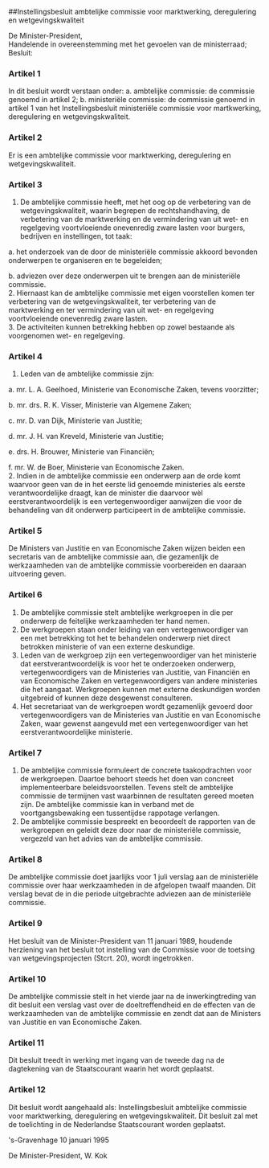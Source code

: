 <meta http-equiv='Content-Type' content='text/html; charset=utf-8' />

##Instellingsbesluit ambtelijke commissie voor marktwerking, deregulering en wetgevingskwaliteit

De Minister-President,  
Handelende in overeenstemming met het gevoelen van de ministerraad;
Besluit:     

### Artikel  1  

In dit besluit wordt verstaan onder:   a. ambtelijke commissie:   de commissie genoemd in artikel 2;    b. ministeriële commissie:   de commissie genoemd in artikel 1 van het Instellingsbesluit ministeriële commissie voor martkwerking, deregulering en wetgevingskwaliteit.     

### Artikel  2  

Er is een ambtelijke commissie voor marktwerking, deregulering en wetgevingskwaliteit.  

### Artikel  3  

1.  De ambtelijke commissie heeft, met het oog op de verbetering van de wetgevingskwaliteit, waarin begrepen de rechtshandhaving, de verbetering van de marktwerking en de vermindering van uit wet- en regelgeving voortvloeiende onevenredig zware lasten voor burgers, bedrijven en instellingen, tot taak: 

a.  het onderzoek van de door de ministeriële commissie akkoord bevonden onderwerpen te organiseren en te begeleiden;  

b.  adviezen over deze onderwerpen uit te brengen aan de ministeriële commissie.     
2.  Hiernaast kan de ambtelijke commissie met eigen voorstellen komen ter verbetering van de wetgevingskwaliteit, ter verbetering van de marktwerking en ter vermindering van uit wet- en regelgeving voortvloeiende onevenredig zware lasten.   
3.  De activiteiten kunnen betrekking hebben op zowel bestaande als voorgenomen wet- en regelgeving.   

### Artikel  4  

1.  Leden van de ambtelijke commissie zijn: 

a.  mr. L. A. Geelhoed, Ministerie van Economische Zaken, tevens voorzitter;  

b.  mr. drs. R. K. Visser, Ministerie van Algemene Zaken;  

c.  mr. D. van Dijk, Ministerie van Justitie;  

d.  mr. J. H. van Kreveld, Ministerie van Justitie;  

e.  drs. H. Brouwer, Ministerie van Financiën;  

f.  mr. W. de Boer, Ministerie van Economische Zaken.     
2.  Indien in de ambtelijke commissie een onderwerp aan de orde komt waarvoor geen van de in het eerste lid genoemde ministeries als eerste verantwoordelijke draagt, kan de minister die daarvoor wèl eerstverantwoordelijk is een vertegenwoordiger aanwijzen die voor de behandeling van dit onderwerp participeert in de ambtelijke commissie.   

### Artikel  5  

De Ministers van Justitie en van Economische Zaken wijzen beiden een secretaris van de ambtelijke commissie aan, die gezamenlijk de werkzaamheden van de ambtelijke commissie voorbereiden en daaraan uitvoering geven.  

### Artikel  6  

1.  De ambtelijke commissie stelt ambtelijke werkgroepen in die per onderwerp de feitelijke werkzaamheden ter hand nemen.   
2.  De werkgroepen staan onder leiding van een vertegenwoordiger van een met betrekking tot het te behandelen onderwerp niet direct betrokken ministerie of van een externe deskundige.   
3.  Leden van de werkgroep zijn een vertegenwoordiger van het ministerie dat eerstverantwoordelijk is voor het te onderzoeken onderwerp, vertegenwoordigers van de Ministeries van Justitie, van Financiën en van Economische Zaken en vertegenwoordigers van andere ministeries die het aangaat. Werkgroepen kunnen met externe deskundigen worden uitgebreid of kunnen deze desgewenst consulteren.   
4.  Het secretariaat van de werkgroepen wordt gezamenlijk gevoerd door vertegenwoordigers van de Ministeries van Justitie en van Economische Zaken, waar gewenst aangevuld met een vertegenwoordiger van het eerstverantwoordelijke ministerie.   

### Artikel  7  

1.  De ambtelijke commissie formuleert de concrete taakopdrachten voor de werkgroepen. Daartoe behoort steeds het doen van concreet implementeerbare beleidsvoorstellen. Tevens stelt de ambtelijke commissie de termijnen vast waarbinnen de resultaten gereed moeten zijn. De ambtelijke commissie kan in verband met de voortgangsbewaking een tussentijdse rappotage verlangen.   
2.  De ambtelijke commissie bespreekt en beoordeelt de rapporten van de werkgroepen en geleidt deze door naar de ministeriële commissie, vergezeld van het advies van de ambtelijke commissie.   

### Artikel  8  

De ambtelijke commissie doet jaarlijks voor 1 juli verslag aan de ministeriële commissie over haar werkzaamheden in de afgelopen twaalf maanden. Dit verslag bevat de in die periode uitgebrachte adviezen aan de ministeriële commissie.  

### Artikel  9  

Het besluit van de Minister-President van 11 januari 1989, houdende herziening van het besluit tot instelling van de Commissie voor de toetsing van wetgevingsprojecten (Stcrt. 20), wordt ingetrokken.  

### Artikel  10  

De ambtelijke commissie stelt in het vierde jaar na de inwerkingtreding van dit besluit een verslag vast over de doeltreffendheid en de effecten van de werkzaamheden van de ambtelijke commissie en zendt dat aan de Ministers van Justitie en van Economische Zaken.  

### Artikel  11  

Dit besluit treedt in werking met ingang van de tweede dag na de dagtekening van de Staatscourant waarin het wordt geplaatst.  

### Artikel  12  

Dit besluit wordt aangehaald als: Instellingsbesluit ambtelijke commissie voor marktwerking, deregulering en wetgevingskwaliteit. 
Dit besluit zal met de toelichting in de Nederlandse Staatscourant worden geplaatst.   

's-Gravenhage 
10 januari 1995    

De 
Minister-President, 
W. Kok      
